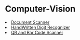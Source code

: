 # Computer-Vision

<li><a href="https://github.com/GauravSingh9356/Computer-Vision/tree/master/Document%20Scanner">Document Scanner</a></li>
<li><a href="https://github.com/GauravSingh9356/Computer-Vision/tree/master/HandWritten%20Digit%20Classifier">HandWritten Digit Recognizer</a></li>
<li><a href="https://github.com/GauravSingh9356/Computer-Vision/tree/master/QR%20and%20Bar%20Code%20Scanner">QR and Bar Code Scanner</a></li>
